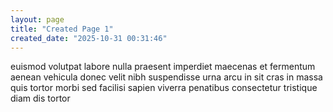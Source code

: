```yaml
---
layout: page
title: "Created Page 1"
created_date: "2025-10-31 00:31:46"
---
```


euismod volutpat labore nulla praesent imperdiet maecenas et fermentum aenean vehicula donec velit nibh suspendisse urna arcu in sit cras in massa quis tortor morbi sed facilisi sapien viverra penatibus consectetur tristique diam dis tortor 
